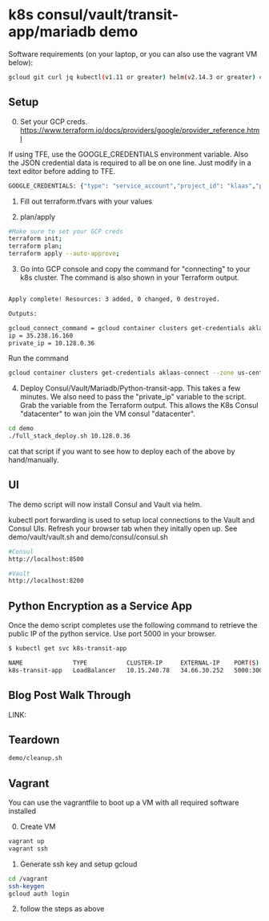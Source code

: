 # k8s consul/vault/transit-app/mariadb demo
Software requirements (on your laptop, or you can also use the vagrant VM below):

```bash
gcloud git curl jq kubectl(v1.11 or greater) helm(v2.14.3 or greater) consul vault
````

## Setup
0. Set your GCP creds.
https://www.terraform.io/docs/providers/google/provider_reference.html

If using TFE, use the GOOGLE_CREDENTIALS environment variable. Also the JSON credential data is required to all be on one line. Just modify in a text editor before adding to TFE.

```bash
GOOGLE_CREDENTIALS: {"type": "service_account","project_id": "klaas","private_key_id":.....}
````

1. Fill out terraform.tfvars with your values

2. plan/apply
```bash
#Make sure to set your GCP creds
terraform init;
terraform plan; 
terraform apply --auto-approve;
```

3. Go into GCP console and copy the command for  "connecting" to your k8s cluster. The command is also shown in your Terraform output.
```bash

Apply complete! Resources: 3 added, 0 changed, 0 destroyed.

Outputs:

gcloud_connect_command = gcloud container clusters get-credentials aklaas-connect --zone us-central1-c --project andrew-klaas
ip = 35.238.16.160
private_ip = 10.128.0.36

```
Run the command
```bash
gcloud container clusters get-credentials aklaas-connect --zone us-central1-c --project andrew-klaas
```




4. Deploy Consul/Vault/Mariadb/Python-transit-app. This takes a few minutes. We also need to pass the "private_ip" variable to the script. Grab the variable from the Terraform output. This allows the K8s Consul "datacenter" to wan join the VM consul "datacenter".
```bash
cd demo
./full_stack_deploy.sh 10.128.0.36
```
cat that script if you want to see how to deploy each of the above by hand/manually.


## UI
The demo script will now install Consul and Vault via helm. 

kubectl port forwarding is used to setup local connections to the Vault and Consul UIs. Refresh your browser tab when they initally open up. See demo/vault/vault.sh and demo/consul/consul.sh
```bash
#Consul
http://localhost:8500

#Vault
http://localhost:8200
```

## Python Encryption as a Service App
Once the demo script completes use the following command to retrieve the public IP of the python service. Use port 5000 in your browser.

```bash
$ kubectl get svc k8s-transit-app

NAME              TYPE           CLUSTER-IP     EXTERNAL-IP    PORT(S)          AGE
k8s-transit-app   LoadBalancer   10.15.240.78   34.66.30.252   5000:30036/TCP   2m53s
```
## Blog Post Walk Through
LINK: 


## Teardown
```bash
demo/cleanup.sh
```


## Vagrant
You can use the vagrantfile to boot up a VM with all required software installed

0. Create VM
```bash
vagrant up
vagrant ssh
```
1. Generate ssh key and setup gcloud
```bash
cd /vagrant
ssh-keygen
gcloud auth login
```

2. follow the steps as above
